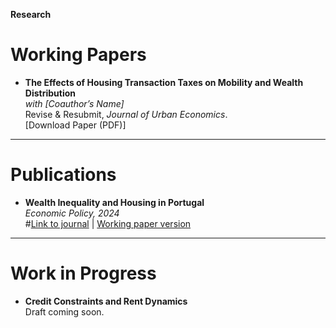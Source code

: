 **Research**

 
# Working Papers

- **The Effects of Housing Transaction Taxes on Mobility and Wealth Distribution**  
  *with [Coauthor’s Name]*  
  Revise & Resubmit, *Journal of Urban Economics*.  
  [Download Paper (PDF)]

---

# Publications

- **Wealth Inequality and Housing in Portugal**  
  *Economic Policy, 2024*  
  #[Link to journal](https://doi.org/xxxx) | [Working paper version](/assets/papers/wealth_inequality.pdf)

---

# Work in Progress

- **Credit Constraints and Rent Dynamics**  
  Draft coming soon.
